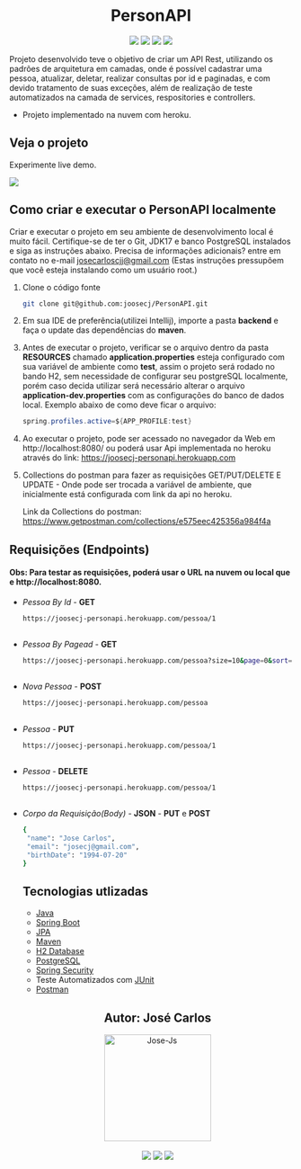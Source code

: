 <h1 align="center">PersonAPI</h1>

<p align='center'> 
    <img src="https://img.shields.io/badge/Spring_Boot  V3.0M5-F2F4F9?style=for-the-badge&logo=spring-boot"/>
    <img src="https://img.shields.io/badge/Java-ED8B00?style=for-the-badge&logo=java&logoColor=white"/>  
    <img src="https://img.shields.io/badge/PostgreSQL-316192?style=for-the-badge&logo=postgresql&logoColor=white"/>
    <img src="https://img.shields.io/badge/Junit5-25A162?style=for-the-badge&logo=junit5&logoColor=white"/>
</p>    


Projeto desenvolvido teve o objetivo de criar um API Rest, utilizando os padrões de arquitetura em camadas, onde é possível cadastrar uma pessoa, atualizar, deletar, realizar consultas por id e paginadas, e com devido tratamento de suas exceções, além de realização de teste automatizados na camada de services, respositories e controllers. 

- Projeto implementado na nuvem com heroku.

<h2>Veja o projeto</h2>

Experimente live demo.

![](https://i.imgur.com/QMgdvJ6.gif)


<h2>Como criar e executar o PersonAPI localmente</h2>

Criar e executar o projeto em seu ambiente de desenvolvimento local é muito fácil. Certifique-se de ter o Git, JDK17 e banco PostgreSQL instalados e siga as instruções abaixo. Precisa de informações adicionais? entre em contato no e-mail josecarloscjj@gmail.com 
(Estas instruções pressupõem que você esteja instalando como um usuário root.)

1. Clone o código fonte

   ```bash
   git clone git@github.com:joosecj/PersonAPI.git
   ```

2. Em sua IDE de preferência(utilizei Intellij), importe a pasta **backend** e faça o update das dependências do **maven**.

3. Antes de executar o projeto, verificar se o arquivo dentro da pasta **RESOURCES** chamado **application.properties** esteja configurado com sua variável de ambiente como **test**, assim o projeto será rodado no bando H2, sem necessidade de configurar seu postgreSQL localmente, porém caso decida utilizar será necessário alterar o arquivo **application-dev.properties** com as configurações do banco de dados local. 
Exemplo abaixo de como deve ficar o arquivo: 

   ```java
   spring.profiles.active=${APP_PROFILE:test}
   ```


4. Ao executar o projeto, pode ser acessado no navegador da Web em http://localhost:8080/ ou poderá usar Api implementada no heroku através do link: https://joosecj-personapi.herokuapp.com

5. Collections do postman para fazer as requisições GET/PUT/DELETE E UPDATE - Onde pode ser trocada a variável de ambiente, que inicialmente está configurada com link da api no heroku.

   Link da Collections do postman: https://www.getpostman.com/collections/e575eec425356a984f4a

## Requisições (Endpoints)

#### Obs: Para testar as requisições, poderá usar o URL na nuvem ou local que e http://localhost:8080.

- *Pessoa By Id* - **GET**

   ```bash
   https://joosecj-personapi.herokuapp.com/pessoa/1
   ```
   ##

- *Pessoa By Pagead* - **GET**

   ```bash
   https://joosecj-personapi.herokuapp.com/pessoa?size=10&page=0&sort=name,asc
   ```

   ##

- *Nova Pessoa -* **POST**

   ```bash
   https://joosecj-personapi.herokuapp.com/pessoa
   ```

   ##

- *Pessoa -* **PUT**

   ```bash
   https://joosecj-personapi.herokuapp.com/pessoa/1
   ```

   ##

- *Pessoa -* **DELETE**

   ```bash
   https://joosecj-personapi.herokuapp.com/pessoa/1
   ```

   ##

- *Corpo da Requisição(Body) -* **JSON** - **PUT** e **POST**

   ```bash
   {
    "name": "Jose Carlos",
    "email": "josecj@gmail.com",
    "birthDate": "1994-07-20"
   }
   ```
   ##

   <h2>Tecnologias utlizadas</h2>

   - [Java](https://docs.oracle.com/en/java/javase/17/)
   - [Spring Boot](https://docs.spring.io/spring-boot/docs/current/reference/htmlsingle/)
   - [JPA](https://docs.spring.io/spring-data/jpa/docs/current/reference/html/)
   - [Maven](https://maven.apache.org/guides/)
   - [H2 Database](https://www.h2database.com/html/main.html)
   - [PostgreSQL](https://www.postgresql.org/docs/)
   - [Spring Security](https://docs.spring.io/spring-security/reference/index.html)
   - Teste Automatizados com [JUnit](https://junit.org/junit5/docs/current/api/)
   - [Postman](https://www.postman.com/api-documentation-tool/)

   ##

   
   <div align="center">
   <h2>Autor: José Carlos</h2>
      <img align="center" alt="Jose-Js" height="190" width="190" src="https://avatars.githubusercontent.com/u/100246121?s=400&u=b15a545fb2c49f97f84e25aa0520b8b525631384&v=4"
   </div>
   </br> 
   </br>
   <div align="center">
      <a href="https://instagram.com/joosecj" target="_blank"><img src="https://img.shields.io/badge/-Instagram-%23E4405F?style=for-the-badge&logo=instagram&logoColor=white" target="_blank"></a>
      <a href = "mailto:josecarloscjj@gmail.com"><img src="https://img.shields.io/badge/-Gmail-%23333?style=for-the-badge&logo=gmail&logoColor=white" target="_blank"></a>
      <a href="https://www.linkedin.com/in/jos%C3%A9-carlos-a79736a0/" target="_blank"><img src="https://img.shields.io/badge/-LinkedIn-%230077B5?style=for-the-badge&logo=linkedin&logoColor=white" target="_blank"></a> 
   </div>
